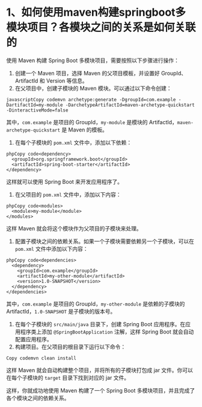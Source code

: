 # 1、如何使用maven构建springboot多模块项目？各模块之间的关系是如何关联的



使用 Maven 构建 Spring Boot 多模块项目，需要按照以下步骤进行操作：

1. 创建一个 Maven 项目，选择 Maven 的父项目模板，并设置好 GroupId、ArtifactId 和 Version 等信息。
2. 在父项目中，创建子模块的 Maven 模块。可以通过以下命令创建：

```
javascriptCopy codemvn archetype:generate -DgroupId=com.example -DartifactId=my-module -DarchetypeArtifactId=maven-archetype-quickstart -DinteractiveMode=false
```

其中，`com.example` 是项目的 GroupId，`my-module` 是模块的 ArtifactId，`maven-archetype-quickstart` 是 Maven 的模板。

1. 在每个子模块的 `pom.xml` 文件中，添加以下依赖：

```
phpCopy code<dependency>
  <groupId>org.springframework.boot</groupId>
  <artifactId>spring-boot-starter</artifactId>
</dependency>
```

这样就可以使用 Spring Boot 来开发应用程序了。

1. 在父项目的 `pom.xml` 文件中，添加以下内容：

```
phpCopy code<modules>
  <module>my-module</module>
</modules>
```

这样 Maven 就会将这个模块作为父项目的子模块来处理。

1. 配置子模块之间的依赖关系。如果一个子模块需要依赖另一个子模块，可以在 `pom.xml` 文件中添加以下内容：

```
phpCopy code<dependencies>
  <dependency>
    <groupId>com.example</groupId>
    <artifactId>my-other-module</artifactId>
    <version>1.0-SNAPSHOT</version>
  </dependency>
</dependencies>
```

其中，`com.example` 是项目的 GroupId，`my-other-module` 是依赖的子模块的 ArtifactId，`1.0-SNAPSHOT` 是子模块的版本号。

1. 在每个子模块的 `src/main/java` 目录下，创建 Spring Boot 应用程序。在应用程序类上添加 `@SpringBootApplication` 注解，这样 Spring Boot 就会自动配置应用程序。
2. 构建项目。在父项目的根目录下运行以下命令：

```
Copy codemvn clean install
```

这样 Maven 就会自动构建整个项目，并将所有的子模块打包成 jar 文件。你可以在每个子模块的 `target` 目录下找到对应的 jar 文件。

这样，你就成功地使用 Maven 构建了一个 Spring Boot 多模块项目，并且完成了各个模块之间的依赖关系。





